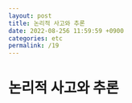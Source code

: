 ```yaml
---
layout: post
title: 논리적 사고와 추론
date: 2022-08-256 11:59:59 +0900
categories: etc
permalink: /19
---
```


# 논리적 사고와 추론


